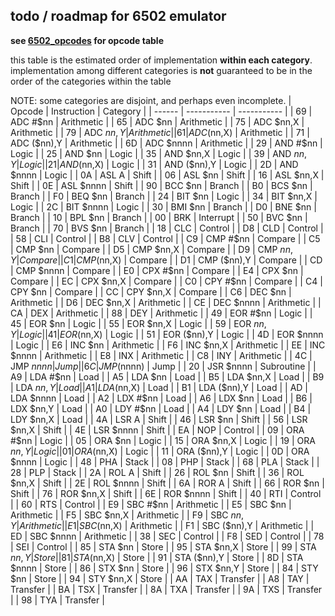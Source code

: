 ## todo / roadmap for 6502 emulator
**see [6502_opcodes](https://pastraiser.com/cpu/6502/6502_opcodes.html) for opcode table**  

this table is the estimated order of implementation **within each category**. implementation among different categories is **not** guaranteed to be in the order of the categories within the table   

NOTE: some categories are disjoint, and perhaps even incomplete.
| Opcode | Instruction | Category    |
| ------ | ----------- | ----------- |
| 69     | ADC #$nn    | Arithmetic  |
| 65     | ADC $nn     | Arithmetic  |
| 75     | ADC $nn,X   | Arithmetic  |
| 79     | ADC $nn,Y   | Arithmetic  |
| 61     | ADC ($nn,X) | Arithmetic  |
| 71     | ADC ($nn),Y | Arithmetic  |
| 6D     | ADC $nnnn   | Arithmetic  |
| 29     | AND #$nn    | Logic       |
| 25     | AND $nn     | Logic       |
| 35     | AND $nn,X   | Logic       |
| 39     | AND $nn,Y   | Logic       |
| 21     | AND ($nn,X) | Logic       |
| 31     | AND ($nn),Y | Logic       |
| 2D     | AND $nnnn   | Logic       |
| 0A     | ASL A       | Shift       |
| 06     | ASL $nn     | Shift       |
| 16     | ASL $nn,X   | Shift       |
| 0E     | ASL $nnnn   | Shift       |
| 90     | BCC $nn     | Branch      |
| B0     | BCS $nn     | Branch      |
| F0     | BEQ $nn     | Branch      |
| 24     | BIT $nn     | Logic       |
| 34     | BIT $nn,X   | Logic       |
| 2C     | BIT $nnnn   | Logic       |
| 30     | BMI $nn     | Branch      |
| D0     | BNE $nn     | Branch      |
| 10     | BPL $nn     | Branch      |
| 00     | BRK         | Interrupt   |
| 50     | BVC $nn     | Branch      |
| 70     | BVS $nn     | Branch      |
| 18     | CLC         | Control     |
| D8     | CLD         | Control     |
| 58     | CLI         | Control     |
| B8     | CLV         | Control     |
| C9     | CMP #$nn    | Compare     |
| C5     | CMP $nn     | Compare     |
| D5     | CMP $nn,X   | Compare     |
| D9     | CMP $nn,Y   | Compare     |
| C1     | CMP ($nn,X) | Compare     |
| D1     | CMP ($nn),Y | Compare     |
| CD     | CMP $nnnn   | Compare     |
| E0     | CPX #$nn    | Compare     |
| E4     | CPX $nn     | Compare     |
| EC     | CPX $nn,X   | Compare     |
| C0     | CPY #$nn    | Compare     |
| C4     | CPY $nn     | Compare     |
| CC     | CPY $nn,X   | Compare     |
| C6     | DEC $nn     | Arithmetic  |
| D6     | DEC $nn,X   | Arithmetic  |
| CE     | DEC $nnnn   | Arithmetic  |
| CA     | DEX         | Arithmetic  |
| 88     | DEY         | Arithmetic  |
| 49     | EOR #$nn    | Logic       |
| 45     | EOR $nn     | Logic       |
| 55     | EOR $nn,X   | Logic       |
| 59     | EOR $nn,Y   | Logic       |
| 41     | EOR ($nn,X) | Logic       |
| 51     | EOR ($nn),Y | Logic       |
| 4D     | EOR $nnnn   | Logic       |
| E6     | INC $nn     | Arithmetic  |
| F6     | INC $nn,X   | Arithmetic  |
| EE     | INC $nnnn   | Arithmetic  |
| E8     | INX         | Arithmetic  |
| C8     | INY         | Arithmetic  |
| 4C     | JMP $nnnn   | Jump        |
| 6C     | JMP ($nnnn) | Jump        |
| 20     | JSR $nnnn   | Subroutine  |
| A9     | LDA #$nn    | Load        |
| A5     | LDA $nn     | Load        |
| B5     | LDA $nn,X   | Load        |
| B9     | LDA $nn,Y   | Load        |
| A1     | LDA ($nn,X) | Load        |
| B1     | LDA ($nn),Y | Load        |
| AD     | LDA $nnnn   | Load        |
| A2     | LDX #$nn    | Load        |
| A6     | LDX $nn     | Load        |
| B6     | LDX $nn,Y   | Load        |
| A0     | LDY #$nn    | Load        |
| A4     | LDY $nn     | Load        |
| B4     | LDY $nn,X   | Load        |
| 4A     | LSR A       | Shift       |
| 46     | LSR $nn     | Shift       |
| 56     | LSR $nn,X   | Shift       |
| 4E     | LSR $nnnn   | Shift       |
| EA     | NOP         | Control     |
| 09     | ORA #$nn    | Logic       |
| 05     | ORA $nn     | Logic       |
| 15     | ORA $nn,X   | Logic       |
| 19     | ORA $nn,Y   | Logic       |
| 01     | ORA ($nn,X) | Logic       |
| 11     | ORA ($nn),Y | Logic       |
| 0D     | ORA $nnnn   | Logic       |
| 48     | PHA         | Stack       |
| 08     | PHP         | Stack       |
| 68     | PLA         | Stack       |
| 28     | PLP         | Stack       |
| 2A     | ROL A       | Shift       |
| 26     | ROL $nn     | Shift       |
| 36     | ROL $nn,X   | Shift       |
| 2E     | ROL $nnnn   | Shift       |
| 6A     | ROR A       | Shift       |
| 66     | ROR $nn     | Shift       |
| 76     | ROR $nn,X   | Shift       |
| 6E     | ROR $nnnn   | Shift       |
| 40     | RTI         | Control     |
| 60     | RTS         | Control     |
| E9     | SBC #$nn    | Arithmetic  |
| E5     | SBC $nn     | Arithmetic  |
| F5     | SBC $nn,X   | Arithmetic  |
| F9     | SBC $nn,Y   | Arithmetic  |
| E1     | SBC ($nn,X) | Arithmetic  |
| F1     | SBC ($nn),Y | Arithmetic  |
| ED     | SBC $nnnn   | Arithmetic  |
| 38     | SEC         | Control     |
| F8     | SED         | Control     |
| 78     | SEI         | Control     |
| 85     | STA $nn     | Store       |
| 95     | STA $nn,X   | Store       |
| 99     | STA $nn,Y   | Store       |
| 81     | STA ($nn,X) | Store       |
| 91     | STA ($nn),Y | Store       |
| 8D     | STA $nnnn   | Store       |
| 86     | STX $nn     | Store       |
| 96     | STX $nn,Y   | Store       |
| 84     | STY $nn     | Store       |
| 94     | STY $nn,X   | Store       |
| AA     | TAX         | Transfer    |
| A8     | TAY         | Transfer    |
| BA     | TSX         | Transfer    |
| 8A     | TXA         | Transfer    |
| 9A     | TXS         | Transfer    |
| 98     | TYA         | Transfer    |
